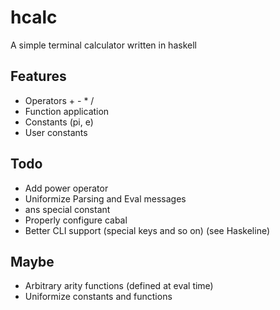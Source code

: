 # hcalc

A simple terminal calculator written in haskell

## Features

* Operators + - * /
* Function application
* Constants (pi, e)
* User constants

## Todo

* Add power operator
* Uniformize Parsing and Eval messages
* ans special constant
* Properly configure cabal
* Better CLI support (special keys and so on) (see Haskeline)

## Maybe

* Arbitrary arity functions (defined at eval time)
* Uniformize constants and functions

